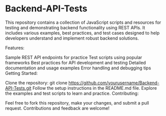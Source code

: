﻿# Backend-API-Tests

 This repository contains a collection of JavaScript scripts and resources for testing and demonstrating backend functionality using REST APIs. It includes various examples, best practices, and test cases designed to help developers understand and implement robust backend solutions.

Features:

Sample REST API endpoints for practice
Test scripts using popular frameworks
Best practices for API development and testing
Detailed documentation and usage examples
Error handling and debugging tips
Getting Started:

Clone the repository: git clone https://github.com/yourusername/Backend-API-Tests.git
Follow the setup instructions in the README.md file.
Explore the examples and test scripts to learn and practice.
Contributing:

Feel free to fork this repository, make your changes, and submit a pull request. Contributions and feedback are welcome!
